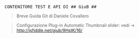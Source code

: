 <pre>
CONTENITORE TEST E API DI ## GiuB ##
</pre>

> Breve Guida Git di Daniele Covallero

> Configurazione Plug-in Automatic Thumbnail slider: vedi -> http://jsfiddle.net/giub/9HstK/16/
